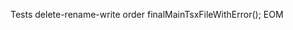 Tests delete-rename-write order
<dyad-delete path="src/main.tsx">
</dyad-delete>
<dyad-rename from="src/App.tsx" to="src/main.tsx">
</dyad-rename>
<nati-write path="src/main.tsx" description="final main.tsx file.">
finalMainTsxFileWithError();
<dyad-write>
EOM
